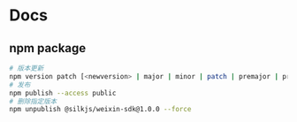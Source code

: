 # Docs

## npm package

```bash
# 版本更新
npm version patch [<newversion> | major | minor | patch | premajor | preminor | prepatch | prerelease ]
# 发布
npm publish --access public
# 删除指定版本
npm unpublish @silkjs/weixin-sdk@1.0.0 --force
```
